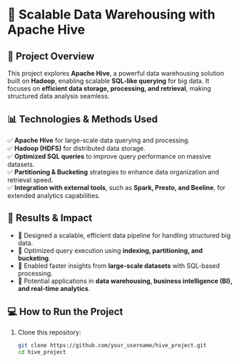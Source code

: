 # 🐝 Scalable Data Warehousing with Apache Hive  

## 📌 Project Overview  
This project explores **Apache Hive**, a powerful data warehousing solution built on **Hadoop**, enabling scalable **SQL-like querying** for big data. It focuses on **efficient data storage, processing, and retrieval**, making structured data analysis seamless.  

## 📊 Technologies & Methods Used  
✅ **Apache Hive** for large-scale data querying and processing.  
✅ **Hadoop (HDFS)** for distributed data storage.  
✅ **Optimized SQL queries** to improve query performance on massive datasets.  
✅ **Partitioning & Bucketing** strategies to enhance data organization and retrieval speed.  
✅ **Integration with external tools**, such as **Spark, Presto, and Beeline**, for extended analytics capabilities.  

## 🚀 Results & Impact  
- 🔹 Designed a scalable, efficient data pipeline for handling structured big data.  
- 🔹 Optimized query execution using **indexing, partitioning, and bucketing**.  
- 🔹 Enabled faster insights from **large-scale datasets** with SQL-based processing.  
- 🔹 Potential applications in **data warehousing, business intelligence (BI), and real-time analytics**.  

## 💻 How to Run the Project  
1. Clone this repository:  
   ```bash
   git clone https://github.com/your_username/hive_project.git
   cd hive_project 
